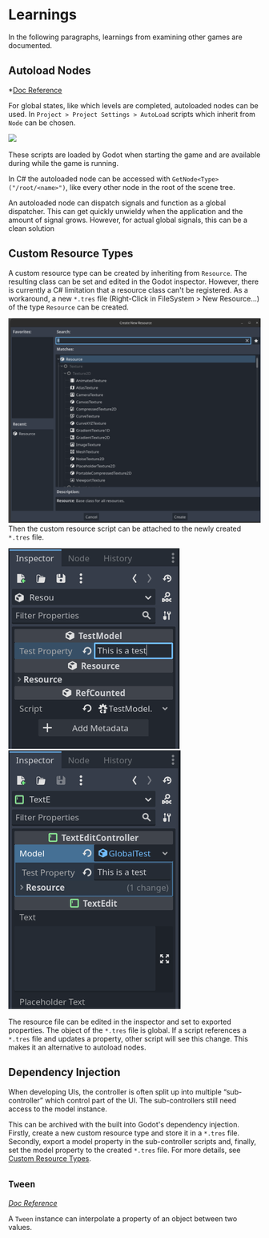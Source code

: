 # Learnings

In the following paragraphs, learnings from examining other games are documented.

## Autoload Nodes
*[Doc Reference](https://docs.godotengine.org/en/stable/tutorials/scripting/singletons_autoload.html)

For global states, like which levels are completed, autoloaded nodes can be used. 
In `Project > Project Settings > AutoLoad` scripts which inherit from `Node` can be chosen. 

![](Pasted%20image%2020230224212839.png)

These scripts are loaded by Godot when starting the game and are available during while the game is running.

In C# the autoloaded node can be accessed with `GetNode<Type>("/root/<name>")`, like every other node in the root of the scene tree.

An autoloaded node can dispatch signals and function as a global dispatcher. This can get quickly unwieldy when the application and the amount of signal grows. However, for actual global signals, this can be a clean solution

## Custom Resource Types
A custom resource type can be created by inheriting from `Resource`. The resulting class can be set and edited in the Godot inspector. 
However, there is currently a C# limitation that a resource class can't be registered.
As a workaround, a new `*.tres` file (Right-Click in FileSystem > New Resource...) of the type `Resource` can be created. 

![](res/create_new_resource.png) 
Then the custom resource script can be attached to the newly created `*.tres` file.

![](res/Pasted%20image%2020230224231412.png)![](res/Pasted%20image%2020230224231540.png)

The resource file can be edited in the inspector and set to exported properties. The object of the `*.tres` file is global. If a script references a `*.tres` file and updates a property, other script will see this change. This makes it an alternative to autoload nodes.

## Dependency Injection
When developing UIs, the controller is often split up into multiple “sub-controller” which control part of the UI. The sub-controllers still need access to the model instance.

This can be archived with the built into Godot's dependency injection. Firstly, create a new custom resource type and store it in a `*.tres` file. Secondly, export a model property in the sub-controller scripts and, finally, set the model property to the created `*.tres` file. For more details, see [Custom Resource Types](#Custom%20Resource%20Types).

## `Tween`
*[Doc Reference](https://docs.godotengine.org/en/stable/classes/class_tween.html)*

A `Tween` instance can interpolate a property of an object between two values.
